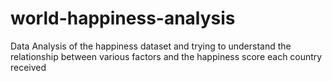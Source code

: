 # world-happiness-analysis
Data Analysis of the happiness dataset and trying to understand the relationship between various factors and the happiness score each country received
